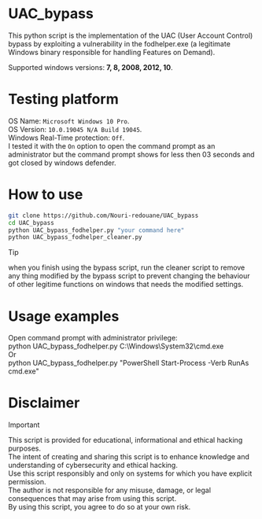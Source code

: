 # UAC_bypass
This python script is the implementation of the UAC (User Account Control) bypass by exploiting a vulnerability in the fodhelper.exe (a legitimate Windows binary responsible for handling Features on Demand).

Supported windows versions: __7, 8, 2008, 2012, 10__.

# Testing platform 
OS Name: `Microsoft Windows 10 Pro`.  
OS Version: `10.0.19045 N/A Build 19045`.  
Windows Real-Time protection: `Off`.  
I tested it with the `On` option to open the command prompt as an administrator but the command prompt shows for less then 03 seconds and got closed by windows defender.

# How to use
```bash
git clone https://github.com/Nouri-redouane/UAC_bypass
cd UAC_bypass
python UAC_bypass_fodhelper.py "your command here"
python UAC_bypass_fodhelper_cleaner.py
```

> [!TIP]
> when you finish using the bypass script, run the cleaner script to remove any thing modified by the bypass script to prevent changing the behaviour of other legitime functions on windows that needs the modified settings.

# Usage examples
Open command prompt with administrator privilege:  
python UAC_bypass_fodhelper.py C:\Windows\System32\cmd.exe  
Or  
python UAC_bypass_fodhelper.py "PowerShell Start-Process -Verb RunAs cmd.exe"

# Disclaimer
> [!IMPORTANT]  
> This script is provided for educational, informational and ethical hacking purposes.  
> The intent of creating and sharing this script is to enhance knowledge and understanding of cybersecurity and ethical hacking.  
> Use this script responsibly and only on systems for which you have explicit permission.  
> The author is not responsible for any misuse, damage, or legal consequences that may arise from using this script.  
> By using this script, you agree to do so at your own risk.


